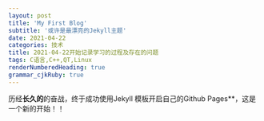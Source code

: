 ```yaml
---
layout: post
title: 'My First Blog'
subtitle: '或许是最漂亮的Jekyll主题'
date: 2021-04-22
categories: 技术
title: 2021-04-22开始记录学习的过程及存在的问题 
tags: C语言,C++,QT,Linux
renderNumberedHeading: true
grammar_cjkRuby: true
---
```

 历经**长久的**的奋战，终于成功使用Jekyll 模板开启自己的Github Pages**，这是一个新的开始！！
 
